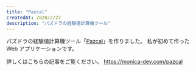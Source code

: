 ```yaml
---
title: "Pazcal"
createdAt: 2020/2/27
description: "パズドラの経験値計算機ツール"
---
```


パズドラの経験値計算機ツール「[Pazcal](https://pazcal.net)」を作りました。
私が初めて作った Web アプリケーションです。

詳しくはこちらの記事をご覧ください。
<https://monica-dev.com/pazcal>
